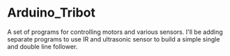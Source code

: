 # Arduino_Tribot
A set of programs for controlling motors and various sensors. I'll be adding separate programs to use IR and ultrasonic sensor to build a simple single and double line follower. 
